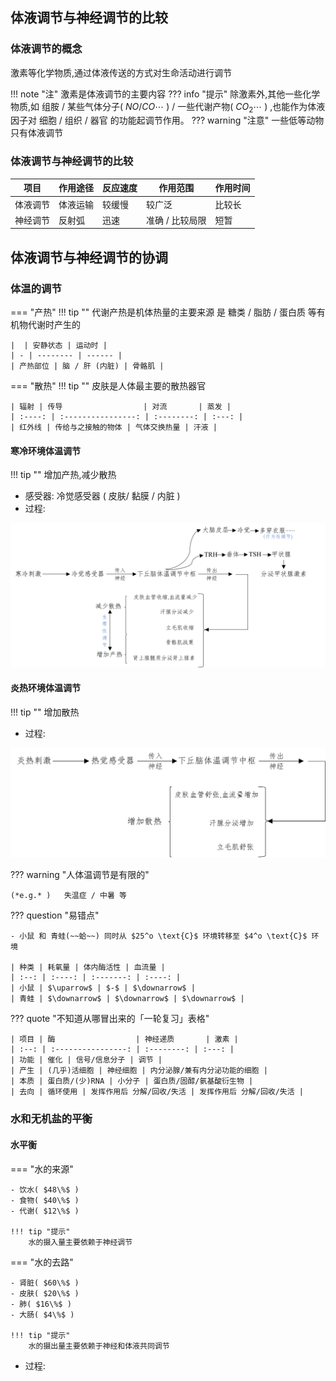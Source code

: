 ## 体液调节与神经调节的比较

### 体液调节的概念

激素等化学物质,通过体液传送的方式对生命活动进行调节

!!! note "注"
    激素是体液调节的主要内容
    ??? info "提示"
        除激素外,其他一些化学物质,如 组胺 / 某些气体分子( $NO / CO \cdots$ ) / 一些代谢产物( $CO_2 \cdots$ ) ,也能作为体液因子对 细胞 / 组织 / 器官 的功能起调节作用。
    ??? warning "注意"
        一些低等动物只有体液调节

### 体液调节与神经调节的比较



| 项目     | 作用途径 | 反应速度 | 作用范围 | 作用时间 | 
| ------- | ------- | -------   | ------   | ------- |
| 体液调节 | 体液运输 | 较缓慢 | 较广泛 | 比较长 |
| 神经调节 | 反射弧 | 迅速 | 准确 / 比较局限 | 短暂 |

## 体液调节与神经调节的协调

### 体温的调节

=== "产热"
    !!! tip ""
        代谢产热是机体热量的主要来源
    是 糖类 / 脂肪 / 蛋白质 等有机物代谢时产生的

    |  | 安静状态 | 运动时 |
    | - | -------- | ------ |
    | 产热部位 | 脑 / 肝 (内脏) | 骨骼肌 |

=== "散热"
    !!! tip ""
        皮肤是人体最主要的散热器官

    | 辐射 | 传导                  | 对流       | 蒸发 |
    | :----: | :----------------: | :--------: | :---: |
    | 红外线 | 传给与之接触的物体 | 气体交换热量 | 汗液 |


#### 寒冷环境体温调节

!!! tip ""
    增加产热,减少散热

- 感受器: 冷觉感受器 ( 皮肤/  黏膜 / 内脏 )
- 过程: 

![](src/4.png)

#### 炎热环境体温调节

!!! tip ""
    增加散热

- 过程: 

![](src/5.png)

??? warning "人体温调节是有限的"

    (*e.g.* )   失温症 / 中暑 等

??? question "易错点"

    - 小鼠 和 青蛙(~~蛤~~) 同时从 $25^o \text{C}$ 环境转移至 $4^o \text{C}$ 环境

    | 种类 | 耗氧量 | 体内酶活性 | 血流量 |
    | :--: | :----: | :-------: | :----: |
    | 小鼠 | $\uparrow$ | $-$ | $\downarrow$ |
    | 青蛙 | $\downarrow$ | $\downarrow$ | $\downarrow$ |

??? quote "不知道从哪冒出来的「一轮复习」表格"

    | 项目 | 酶                  | 神经递质       | 激素 |
    | :--: | :----------------: | :--------: | :---: |
    | 功能 | 催化 | 信号/信息分子 | 调节 |
    | 产生 | (几乎)活细胞 | 神经细胞 | 内分泌腺/兼有内分泌功能的细胞 |
    | 本质 | 蛋白质/(少)RNA | 小分子 | 蛋白质/固醇/氨基酸衍生物 |
    | 去向 | 循环使用 | 发挥作用后 分解/回收/失活 | 发挥作用后 分解/回收/失活 |

### 水和无机盐的平衡

#### 水平衡

=== "水的来源"

    - 饮水( $48\%$ )
    - 食物( $40\%$ )
    - 代谢( $12\%$ )

    !!! tip "提示"
        水的摄入量主要依赖于神经调节

=== "水的去路"

    - 肾脏( $60\%$ )
    - 皮肤( $20\%$ )
    - 肺( $16\%$ )
    - 大肠( $4\%$ )

    !!! tip "提示"
        水的摄出量主要依赖于神经和体液共同调节

- 过程: 

